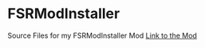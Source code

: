 # FSRModInstaller
Source Files for my FSRModInstaller Mod [Link to the Mod](https://www.nexusmods.com/watchdogslegion/mods/40?tab=files)
